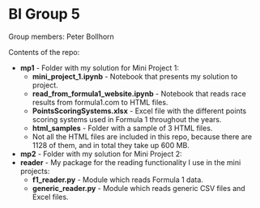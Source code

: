 # BI Group 5

Group members: Peter Bollhorn

Contents of the repo:
- **mp1** - Folder with my solution for Mini Project 1:
  - **mini_project_1.ipynb** - Notebook that presents my solution to project.
  - **read_from_formula1_website.ipynb** - Notebook that reads race results from formula1.com to HTML files.
  - **PointsScoringSystems.xlsx** - Excel file with the different points scoring systems used in Formula 1 throughout the years.
  - **html_samples** - Folder with a sample of 3 HTML files.
  - Not all the HTML files are included in this repo, because there are 1128 of them, and in total they take up 600 MB.
- **mp2** - Folder with my solution for Mini Project 2:
- **reader** - My package for the reading functionality I use in the mini projects:
  - **f1_reader.py** - Module which reads Formula 1 data.
  - **generic_reader.py** - Module which reads generic CSV files and Excel files.











